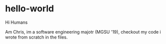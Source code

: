 # hello-world

Hi Humans

Am Chris, im a software engineering majotr (MGSU '19), checkout my code i wrote from scratch in the files. 

